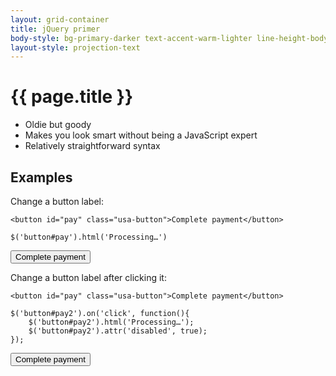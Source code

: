 ```yaml
---
layout: grid-container
title: jQuery primer
body-style: bg-primary-darker text-accent-warm-lighter line-height-body-4 padding-bottom-9 font-body-lg slide
layout-style: projection-text
---
```


# {{ page.title }}

- Oldie but goody
- Makes you look smart without being a JavaScript expert
- Relatively straightforward syntax

## Examples

Change a button label:
```
<button id="pay" class="usa-button">Complete payment</button>

$('button#pay').html('Processing…')
```

<button id="pay" class="usa-button">Complete payment</button>

Change a button label after clicking it:
```
<button id="pay" class="usa-button">Complete payment</button>

$('button#pay2').on('click', function(){
    $('button#pay2').html('Processing…');
    $('button#pay2').attr('disabled', true);
});
```

<button id="pay2" class="usa-button">Complete payment</button>